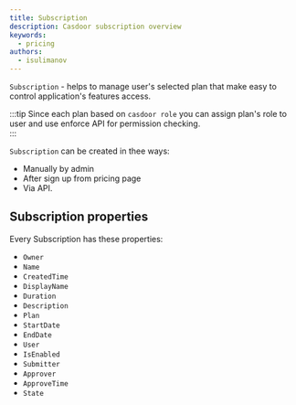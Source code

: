 ```yaml
---
title: Subscription
description: Casdoor subscription overview
keywords:
  - pricing
authors:
  - isulimanov
---
```


`Subscription` - helps to manage user's selected plan that make easy to control application's features access.

:::tip
Since each plan based on `casdoor role` you can assign plan's role to user and use enforce API for permission checking.  
:::


`Subscription` can be created in thee ways:

- Manually by admin
- After sign up from pricing page
- Via API.


## Subscription properties

Every Subscription has these properties:

* `Owner`
* `Name`
* `CreatedTime`
* `DisplayName`
* `Duration`
* `Description`
* `Plan`
* `StartDate`
* `EndDate`
* `User`
* `IsEnabled`
* `Submitter`
* `Approver`
* `ApproveTime`
* `State`